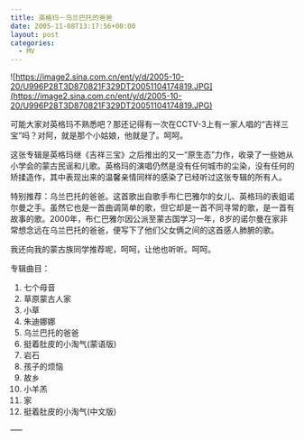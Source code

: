 ```yaml
---
title: 英格玛－乌兰巴托的爸爸
date: 2005-11-08T13:17:56+00:00
layout: post
categories:
  - MV
---
```


![https://image2.sina.com.cn/ent/y/d/2005-10-20/U996P28T3D870821F329DT20051104174819.JPG](https://image2.sina.com.cn/ent/y/d/2005-10-20/U996P28T3D870821F329DT20051104174819.JPG)

可能大家对英格玛不熟悉吧？那还记得有一次在CCTV-3上有一家人唱的“吉祥三宝”吗？对阿，就是那个小姑娘，他就是了。呵呵。

这张专辑是英格玛继《吉祥三宝》之后推出的又一“原生态”力作，收录了一些她从小学会的蒙古民谣和儿歌。英格玛的演唱仍然是没有任何城市的尘染，没有任何的矫揉造作，其中表现出来的温馨亲情同样的感染了已经听过这张专辑的所有人。

特别推荐：乌兰巴托的爸爸。这首歌出自歌手布仁巴雅尔的女儿、英格玛的表姐诺尔曼之手。虽然它也是一首曲调简单的歌，但它却是一首不同寻常的歌，是一首有故事的歌。2000年，布仁巴雅尔因公派至蒙古国学习一年，8岁的诺尔曼在家非常想念远在乌兰巴托的爸爸，便写下了他们父女俩之间的这首感人肺腑的歌。

我还向我的蒙古族同学推荐呢，呵呵，让他也听听。呵呵。

专辑曲目：

  1. 七个母音
  2. 草原蒙古人家
  3. 小草
  4. 朱迪娜娜
  5. 乌兰巴托的爸爸
  6. 挺着肚皮的小淘气(蒙语版)
  7. 岩石
  8. 孩子的烦恼
  9. 故乡
 10. 小羊羔
 11. 家
 12. 挺着肚皮的小淘气(中文版)

—–
